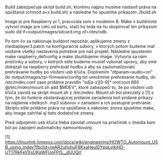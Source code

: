 Build zabezpečuje skript build.sh, ktorému najpru musíme nastaviť práva na spúšťanie (chmod a+x build.sh) a následne ho spustíme príkazom ./build.sh

Image je pre Raspberry pi 1, pracovala som s modelom B. Make v buildroote vytvorí image pre celú sd kartu, stačí ho teda na ňu skopírovať len príkazom sudo dd if=output/images/sdcard.img of=/dev/sdb.

Po tom čo sa naklonuje buildoot repozitár, aplikujeme zmeny z mediaplayer3.patch na konfiguračné súbory, v ktorých potom budeme mať uložené všetky nastavenia potrebné pre náš projekt. Následne spustením make raspberry_defconfig a make zbuildujeme image. Vytvoria sa nám priečinky a súbory, v kotrých ešte budeme musieť vykonať úpravy, aby sme dokázali na raspberry prehrávať hudbu a aby sa zautomatizovalo prehrávanie hudby po vložení usb kľúča. Doplnením "dtparam=audio=on" do output/images/rpi-firmware/config.txt umožníme prehrávanie hudby, do /etc/mdev.conf zase pridáme pravidlo "sd[a-z][0-9]* root:root 660 @/etc/mdev/mount.sh add \$MDEV", ktoré zabezpečí to, že po vložení usb kľúča zavolá sa skript mount.sh z /etc/mdev. Mount.sh bol prevzatý z [1] s tým, že do funkcie obstarávajúcej pridanie zariadenia boli pridané príkazy na nájdenie všetkých .mp3 súborov v zariadení a ich postupné prehranie. Skriptu ešte pridáme práva na spúšťanie a nakoniec znova spustíme make, aby image zahŕňal aj tieto dodatočné zmeny.

Pred odpojením usb kľuča treba zavolať umount na priečinok v /media kam bol po zapojení automaticky namountovaný.

[1] https://linuxlink.timesys.com/docs/wiki/engineering/HOWTO_Automount_USB_using_mdev?fbclid=IwAR2uhuhuF8KxaHeuIDYppLvikiHD-UT17RkFeVXsUKqWFUoFPI5__dUUQrI

